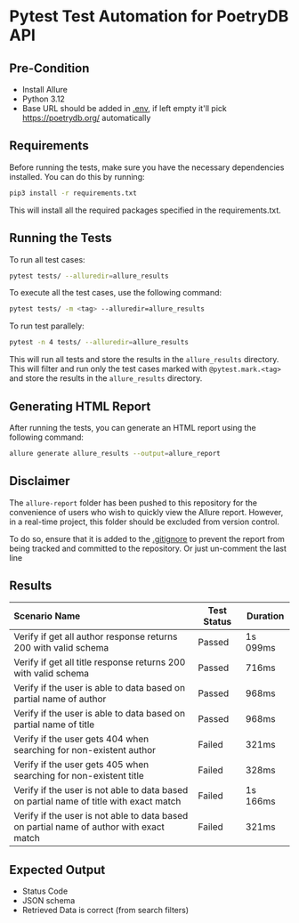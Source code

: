 # Pytest Test Automation for PoetryDB API

## Pre-Condition
- Install Allure
- Python 3.12
- Base URL should be added in [.env](.env), if left empty it'll pick https://poetrydb.org/ automatically

## Requirements
Before running the tests, make sure you have the necessary dependencies installed. You can do this by running:
```bash
pip3 install -r requirements.txt
```
This will install all the required packages specified in the requirements.txt.

## Running the Tests
To run all test cases:
```bash
pytest tests/ --alluredir=allure_results
```
To execute all the test cases, use the following command:
```bash
pytest tests/ -m <tag> --alluredir=allure_results
```
To run test parallely:
```bash
pytest -n 4 tests/ --alluredir=allure_results
```

This will run all tests and store the results in the `allure_results` directory.
This will filter and run only the test cases marked with `@pytest.mark.<tag>` and store the results in the `allure_results` directory.

## Generating HTML Report
After running the tests, you can generate an HTML report using the following command:
```bash
allure generate allure_results --output=allure_report
```

## Disclaimer
The `allure-report` folder has been pushed to this repository for the convenience of users who wish to quickly view the Allure report. However, in a real-time project, this folder should be excluded from version control. 

To do so, ensure that it is added to the  [.gitignore](.gitignore) to prevent the report from being tracked and committed to the repository. Or just un-comment the last line

## Results
| Scenario Name                                                                            | Test Status | Duration  |
|:-----------------------------------------------------------------------------------------|-------------|-----------|
| Verify if get all author response returns 200 with valid schema                         | Passed      | 1s 099ms  |
| Verify if get all title response returns 200 with valid schema                          | Passed      | 716ms     |
| Verify if the user is able to data based on partial name of author                      | Passed      | 968ms     |
| Verify if the user is able to data based on partial name of title                       | Passed      | 968ms     |
| Verify if the user gets 404 when searching for non-existent author                      | Failed      | 321ms     |
| Verify if the user gets 405 when searching for non-existent title                       | Failed      | 328ms     |
| Verify if the user is not able to data based on partial name of title with exact match  | Failed      | 1s 166ms  |
| Verify if the user is not able to data based on partial name of author with exact match | Failed      | 321ms     |

## Expected Output
- Status Code
- JSON schema
- Retrieved Data is correct (from search filters)
